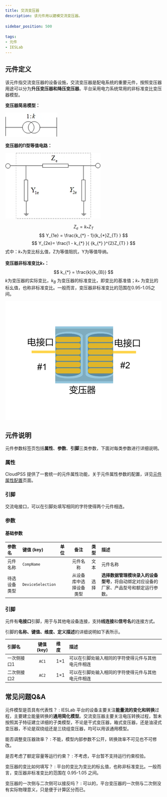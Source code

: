 ```yaml
---
title: 交流变压器
description: 该元件用以建模交流变压器。

sidebar_position: 500

tags: 
- 元件
- IESLab
---
```


## 元件定义

该元件指交流变压器的设备设施，交流变压器是配电系统的重要元件，按照变压器用途可以分为**升压变压器和降压变压器**。平台采用电力系统常用的非标准变比变压器模型。

 **变压器简易模型：**

 ![交流变压器 =x100](./IES-GD-1Transformer-2.png)

**变压器的Π型等值电路：**

![交流变压器 =x200](./IES-GD-1Transformer-1.png)

 $$
 Z_{e} = k_{*}Z_{T}
 $$
$$
Y_{1e} = \frac{k_{*} - 1}{k_{*}Z_{T} }
$$
$$
Y_{2e}=  \frac{1 - k_{*} }{ {k_{*} }^{2}Z_{T} }
$$
式中：$k_{*}$为变比标幺值，Z为等值阻抗，Y为等值导纳。

**变压器非标准变比$k_{\ast}$：**
$$
k_{*} = \frac{k}{k_{B}}
$$
$k$为变压器的实际变比，$k_B$ 为变压器的标准变比，即变比的基准值；$k_\ast$ 为变比的标幺值，也称非标准变比。一般而言，变压器非标准变比的范围在0.95-1.05之间。

![交流变压器 =x300](./IES-GD-1Transformer.png )

## 元件说明

元件参数标签页包括**属性**、**参数**、**引脚**三类参数，下面对每类参数进行详细说明。

### 属性

CloudPSS 提供了一套统一的元件属性功能，关于元件属性参数的配置，详见[元件属性配置](/docs/docs/software/xstudio/simstudio/basic/moduleEncapsulation/index.md)页面。


### 引脚

交流电接口，可以在引脚处填写相同的字符使得两个元件相连。

### 参数

#### 基础参数

| 参数名 | 键值 (key) | 单位 | 备注 | 类型 | 描述 |
| :--- | :--- | :--- | :--: | :--- | :--- |
| 元件名称 | `CompName` |  | 元件名称 | 文本 | 元件名称 |
| 待选设备类型 | `DeviceSelection` |  | 从设备库中选择设备类型 | 选择 | **选择数据管理模块录入的设备型号**，将自动绑定对应设备的厂家、产品型号和额定运行参数。|


### 引脚

元件有**电接口**引脚，用于与其他电设备连接，支持**线连接**和**信号名**的连接方式。

引脚的**名称、键值、维度、定义描述**的详细说明如下表所示。

| 引脚名 | 键值 (key)  | 维度 | 描述 |
| :--- | :--: | :--- | :--- |
| 一次侧接口1 | `AC1` | 1×1 | 可以在引脚处输入相同的字符使得元件与其他电元件相连|
| 二次侧接口2 | `AC2` | 1×1 | 可以在引脚处输入相同的字符使得元件与其他电元件相连|

## 常见问题Q&A

元件模型是否具有代表性？
:   IESLab 平台的设备主要关注**能量流的变化和转换**过程，主要建立能量转换的**通用简化模型**。交流变压器主要关注电压转换过程，暂未按照其子特征建立详细的子类模型，不论是干式变压器，箱式变压器，还是油浸式变压器，不论是双绕组还是三绕组变压器，均可以用该通用模型。

能否调整变压器效率？
:   不能，模型内部参数不公开，转换效率不可见也不可修改。

是否考虑了额定容量等运行约束？
:   不考虑，平台暂不支持运行约束校验。

变压器的变比如何填写？
:   平台的变比为变比的标幺值，也称非标准变比。一般而言，变压器非标准变比的范围在 0.95-1.05 之间。

变压器的一次侧与二次侧可以接反吗？
:   可以的，平台变压器的一次侧与二次侧没有实际物理意义，只是便于计算区分而已。